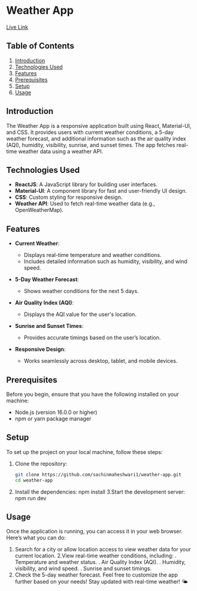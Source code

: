 # Weather App

[Live Link](https://your-weather-app-live-link.com/)

## Table of Contents

1. [Introduction](#introduction)
2. [Technologies Used](#technologies-used)
3. [Features](#features)
4. [Prerequisites](#prerequisites)
5. [Setup](#setup)
6. [Usage](#usage)

## Introduction

The Weather App is a responsive application built using React, Material-UI, and CSS. It provides users with current weather conditions, a 5-day weather forecast, and additional information such as the air quality index (AQI), humidity, visibility, sunrise, and sunset times. The app fetches real-time weather data using a weather API.

## Technologies Used

- **ReactJS**: A JavaScript library for building user interfaces.
- **Material-UI**: A component library for fast and user-friendly UI design.
- **CSS**: Custom styling for responsive design.
- **Weather API**: Used to fetch real-time weather data (e.g., OpenWeatherMap).

## Features

- **Current Weather**:

  - Displays real-time temperature and weather conditions.
  - Includes detailed information such as humidity, visibility, and wind speed.

- **5-Day Weather Forecast**:

  - Shows weather conditions for the next 5 days.

- **Air Quality Index (AQI)**:

  - Displays the AQI value for the user's location.

- **Sunrise and Sunset Times**:

  - Provides accurate timings based on the user’s location.

- **Responsive Design**:
  - Works seamlessly across desktop, tablet, and mobile devices.

## Prerequisites

Before you begin, ensure that you have the following installed on your machine:

- Node.js (version 16.0.0 or higher)
- npm or yarn package manager

## Setup

To set up the project on your local machine, follow these steps:

1. Clone the repository:
   ```bash
   git clone https://github.com/sachinmaheshwari1/weather-app.git
   cd weather-app
   ```
2. Install the dependencies:
   npm install
   3.Start the development server:
   npm run dev

## Usage

Once the application is running, you can access it in your web browser. Here’s what you can do:

1. Search for a city or allow location access to view weather data for your current location.
   2.View real-time weather conditions, including:
   . Temperature and weather status.
   . Air Quality Index (AQI).
   . Humidity, visibility, and wind speed.
   . Sunrise and sunset timings.
2. Check the 5-day weather forecast.
   Feel free to customize the app further based on your needs! Stay updated with real-time weather! 🌤️
